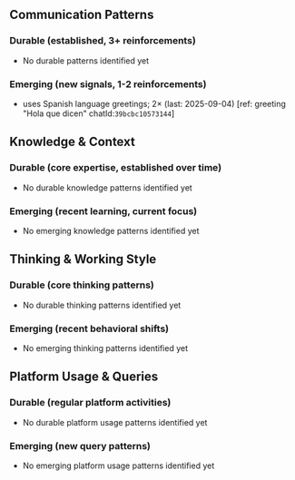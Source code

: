 ## Communication Patterns
### Durable (established, 3+ reinforcements)
- No durable patterns identified yet

### Emerging (new signals, 1-2 reinforcements)
- uses Spanish language greetings; 2× (last: 2025-09-04) [ref: greeting "Hola que dicen" chatId:`39bcbc10573144`]

## Knowledge & Context
### Durable (core expertise, established over time)
- No durable knowledge patterns identified yet

### Emerging (recent learning, current focus)
- No emerging knowledge patterns identified yet

## Thinking & Working Style
### Durable (core thinking patterns)
- No durable thinking patterns identified yet

### Emerging (recent behavioral shifts)
- No emerging thinking patterns identified yet

## Platform Usage & Queries
### Durable (regular platform activities)
- No durable platform usage patterns identified yet

### Emerging (new query patterns)
- No emerging platform usage patterns identified yet
